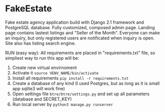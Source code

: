 # FakeEstate

Fake estate agency application build with Django 2.1 framework and PostgreSQL database. 
Fully customized, composed admin page. Landing page contains lastest listings and "Seller of the Month". 
Everyone can make an inquiry, but only registered users are notificated when inquiry is open. Site also has listing search engine.

RUN (easy way):
All requirements are placed in "requirements.txt" file, so simpliest way to run this app will be:
1. Create new virtual envirnoment
2. Activate it `source VENV_NAME/bin/activate`
3. Install all requirements `pip install -r requirements.txt`
4. Create a database of any kind (I used Postgres, but as long as it is small app sqlite3 will work fine)
5. Open settings file `btre/btre/settings.py` and set up all parameters (database and SECRET_KEY)
6. Run local server by `python3 manage.py runserver`


